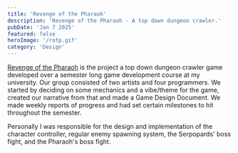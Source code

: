 ```yaml
---
title: 'Revenge of the Pharaoh'
description: 'Revenge of the Pharaoh - A top down dungeon crawler.'
pubDate: 'Jan 7 2025'
featured: false
heroImage: '/rotp.gif'
category: 'Design'
---
```


[Revenge of the Pharaoh](https://sandstorm-interactive.itch.io/revenge-of-the-pharaoh) is the project a top down dungeon crawler game developed over a semester long game development course at my university. Our group consisted of two artists and four programmers. We started by deciding on some mechanics and a vibe/theme for the game, created our narrative from that and made a Game Design Document. We made weekly reports of progress and had set certain milestones to hit throughout the semester. 

Personally I was responsible for the design and implementation of the character controller, regular enemy spawning system, the Serpopards' boss fight, and the Pharaoh's boss fight. 